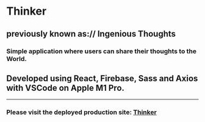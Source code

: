 # Thinker 
## previously known as:// Ingenious Thoughts
### Simple application where users can share their thoughts to the World. 
## Developed using React, Firebase, Sass and Axios with VSCode on Apple M1 Pro.
---
### Please visit the deployed production site: [Thinker](https://ingeniousthoughts.netlify.app/)
